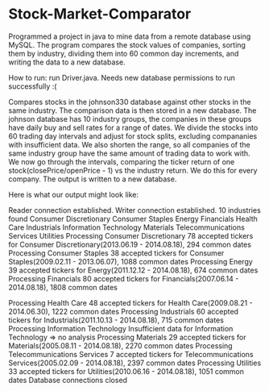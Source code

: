 # Stock-Market-Comparator
Programmed a project in java to mine data from a remote database using MySQL. The program compares the stock values of companies, sorting them by industry, dividing them into 60 common day increments, and writing the data to a new database.

How to run: run Driver.java. Needs new database permissions to run successfully :(

Compares stocks in the johnson330 database against other stocks in the same industry. The comparison data is then stored in a new database. The johnson database has 10 industry groups, the companies in these groups have daily buy and sell rates for a range of dates. We divide the stocks into 60 trading day intervals and adjust for stock splits, excluding compananies with insufficient data. We also shorten the range, so all companies of the same industry group have the same amount of trading data to work with. We now go through the intervals, comparing the ticker return of one stock(closePrice/openPrice - 1) vs the industry return. We do this for every company. The output is written to a new database.


Here is what our output might look like:

Reader connection established.
Writer connection established.
10 industries found
Consumer Discretionary
Consumer Staples
Energy
Financials
Health Care
Industrials
Information Technology
Materials
Telecommunications Services
Utilities
Processing Consumer Discretionary
78 accepted tickers for Consumer Discretionary(2013.06.19 - 2014.08.18), 294 common dates
Processing Consumer Staples
38 accepted tickers for Consumer Staples(2009.02.11 - 2013.06.07), 1088 common dates
Processing Energy
39 accepted tickers for Energy(2011.12.12 - 2014.08.18), 674 common dates
Processing Financials
80 accepted tickers for Financials(2007.06.14 - 2014.08.18), 1808 common dates

Processing Health Care
48 accepted tickers for Health Care(2009.08.21 - 2014.06.30), 1222 common dates
Processing Industrials
60 accepted tickers for Industrials(2011.10.13 - 2014.08.18), 715 common dates
Processing Information Technology
Insufficient data for Information Technology => no analysis
Processing Materials
29 accepted tickers for Materials(2005.08.11 - 2014.08.18), 2270 common dates
Processing Telecommunications Services
7 accepted tickers for Telecommunications Services(2005.02.09 - 2014.08.18), 2397 common dates
Processing Utilities
33 accepted tickers for Utilities(2010.06.16 - 2014.08.18), 1051 common dates
Database connections closed
